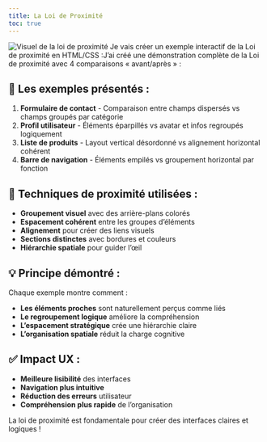 ```yaml
---
title: La Loi de Proximité
toc: true
---
```

![Visuel de la loi de proximité](/assets/img/ui-ux/lois/loi-proximite.png)
Je vais créer un exemple interactif de la Loi de proximité en HTML/CSS :J’ai créé une démonstration complète de la Loi de proximité avec 4 comparaisons « avant/après » :

## 🎯 **Les exemples présentés :**

1. **Formulaire de contact** - Comparaison entre champs dispersés vs champs groupés par catégorie
2. **Profil utilisateur** - Éléments éparpillés vs avatar et infos regroupés logiquement  
3. **Liste de produits** - Layout vertical désordonné vs alignement horizontal cohérent
4. **Barre de navigation** - Éléments empilés vs groupement horizontal par fonction

## 🔧 **Techniques de proximité utilisées :**

- **Groupement visuel** avec des arrière-plans colorés
- **Espacement cohérent** entre les groupes d’éléments
- **Alignement** pour créer des liens visuels
- **Sections distinctes** avec bordures et couleurs
- **Hiérarchie spatiale** pour guider l’œil

## 💡 **Principe démontré :**

Chaque exemple montre comment :
- **Les éléments proches** sont naturellement perçus comme liés
- **Le regroupement logique** améliore la compréhension
- **L’espacement stratégique** crée une hiérarchie claire
- **L’organisation spatiale** réduit la charge cognitive

## ✅ **Impact UX :**

- **Meilleure lisibilité** des interfaces
- **Navigation plus intuitive**
- **Réduction des erreurs** utilisateur
- **Compréhension plus rapide** de l’organisation

La loi de proximité est fondamentale pour créer des interfaces claires et logiques !